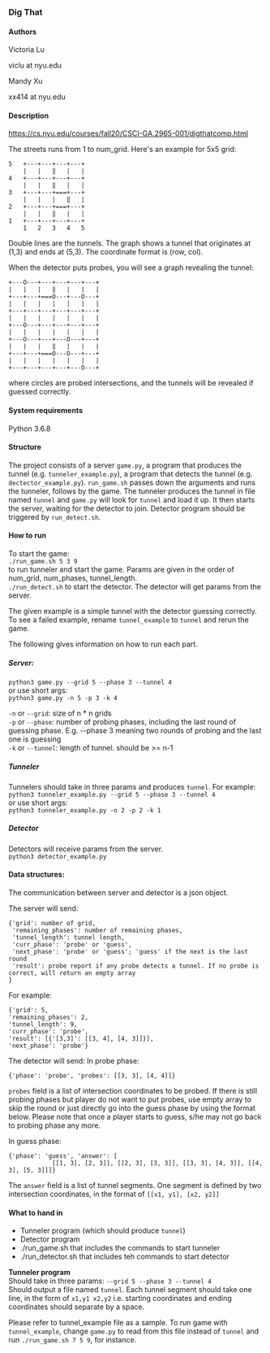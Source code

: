 ### Dig That

#### Authors

Victoria Lu

 viclu at nyu.edu

Mandy Xu

xx414 at nyu.edu

#### Description
https://cs.nyu.edu/courses/fall20/CSCI-GA.2965-001/digthatcomp.html

The streets runs from 1 to num_grid.
Here's an example for 5x5 grid:
```
5   +---+---+---+---+
    |   |   ‖   |   |
4   +---+---+---+---+
    |   |   ‖   |   |
3   +---+---+===+---+
    |   |   |   ‖   |
2   +---+---+===+---+
    |   |   ‖   |   |
1   +---+---+---+---+
    1   2   3   4   5
```
Double lines are the tunnels. The graph shows a tunnel that originates at (1,3) and ends at (5,3). The coordinate format is (row, col).

When the detector puts probes, you will see a graph revealing the tunnel:
```
+---O---+---+---+---+---+
|   |   |   ‖   |   |   |
+---+---+===O---+---O---+
|   |   |   |   |   |   |
+---+---+---+---+---+---+
|   |   |   |   |   |   |
+---O---+---+---+---+---+
|   |   |   |   |   |   |
+---O---+---+---O---+---+
|   |   |   ‖   |   |   |
+---+---+===O---O---+---+
|   |   |   |   |   |   |
+---+---+---+---+---O---+
```
where circles are probed intersections, and the tunnels will be revealed if guessed correctly.

#### System requirements

Python 3.6.8

#### Structure
The project consists of a server `game.py`, a program that produces the tunnel (e.g. `tunneler_example.py`), a program that detects the tunnel (e.g. `dectector_example.py`). `run_game.sh` passes down the arguments and runs the tunneler, follows by the game. The tunneler produces the tunnel in file named `tunnel` and `game.py` will look for `tunnel` and load it up. It then starts the server, waiting for the detector to join. Detector program should be triggered by `run_detect.sh`.


#### How to run
To start the game: \
`./run_game.sh 5 3 9` \
 to run tunneler and start the game. Params are given in the order of num_grid, num_phases, tunnel_length. \
`./run_detect.sh` to start the detector. The detector will get params from the server.

The given example is a simple tunnel with the detector guessing correctly. To see a failed example, rename `tunnel_example` to `tunnel` and rerun the game.

The following gives information on how to run each part.

##### Server:
`python3 game.py --grid 5 --phase 3 --tunnel 4` \
or use short args: \
`python3 game.py -n 5 -p 3 -k 4`

`-n` or `--grid`: size of n \* n grids \
`-p` or `--phase`: number of probing phases, including the last round of guessing phase. E.g. --phase 3 meaning two rounds of probing and the last one is guessing \
`-k` or `--tunnel`: length of tunnel. should be >= n-1

##### Tunneler
Tunnelers should take in three params and produces `tunnel`. For example: \
`python3 tunneler_example.py --grid 5 --phase 3 --tunnel 4` \
or use short args: \
`python3 tunneler_example.py -n 2 -p 2 -k 1`

##### Detector
Detectors will receive params from the server. \
`python3 detector_example.py`

#### Data structures:
The communication between server and detector is a json object.

The server will send:
```
{'grid': number of grid,
 'remaining_phases': number of remaining phases,
 'tunnel_length': tunnel length,
 'curr_phase': 'probe' or 'guess',
 'next_phase': 'probe' or 'guess'; 'guess' if the next is the last round
 'result': probe report if any probe detects a tunnel. If no probe is correct, will return an empty array
}
```
For example:
```
{'grid': 5,
'remaining_phases': 2,
'tunnel_length': 9,
'curr_phase': 'probe',
'result': [{'[3,3]': [[3, 4], [4, 3]]}],
'next_phase': 'probe'}
```


The detector will send:
In probe phase:
```
{'phase': 'probe', 'probes': [[3, 3], [4, 4]]}
```
`probes` field is a list of intersection coordinates to be probed. If there is still probing phases but player do not want to put probes, use empty array to skip the round or just directly go into the guess phase by using the format below. Please note that once a player starts to guess, s/he may not go back to probing phase any more.

In guess phase:
```
{'phase': 'guess', 'answer': [
            [[1, 3], [2, 3]], [[2, 3], [3, 3]], [[3, 3], [4, 3]], [[4, 3], [5, 3]]]}
```
The `answer` field is a list of tunnel segments. One segment is defined by two intersection coordinates, in the format of `[[x1, y1], [x2, y2]]`
#### What to hand in
* Tunneler program (which should produce `tunnel`)
* Detector program
* ./run_game.sh that includes the commands to start tunneler
* ./run_detector.sh that includes teh commands to start detector

**Tunneler program** \
Should take in three params: `--grid 5 --phase 3 --tunnel 4` \
Should output a file named `tunnel`. Each tunnel segment should take one line, in the form of `x1,y1 x2,y2` i.e. starting coordinates and ending coordinates should separate by a space.

Please refer to tunnel_example file as a sample. To run game with `tunnel_example`, change `game.py` to read from this file instead of `tunnel` and run `./run_game.sh 7 5 9`, for instance.




